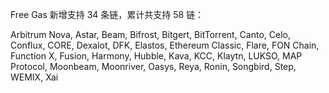 Free Gas 新增支持 34 条链，累计共支持 58 链：

Arbitrum Nova, Astar, Beam, Bifrost, Bitgert, BitTorrent, Canto, Celo, Conflux, CORE, Dexalot, DFK, Elastos, Ethereum Classic, Flare, FON Chain, Function X, Fusion, Harmony, Hubble, Kava, KCC, Klaytn, LUKSO, MAP Protocol, Moonbeam, Moonriver, Oasys, Reya, Ronin, Songbird, Step, WEMIX, Xai